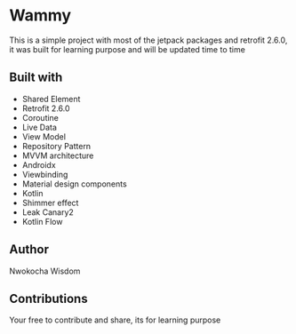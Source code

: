 # Wammy
This is a simple project with most of the jetpack packages and retrofit 2.6.0, it was built for learning purpose and will be updated time to time

## Built with
* Shared Element
* Retrofit 2.6.0
* Coroutine
* Live Data
* View Model
* Repository Pattern
* MVVM architecture
* Androidx
* Viewbinding
* Material design components
* Kotlin
* Shimmer effect
* Leak Canary2
* Kotlin Flow 

## Author
Nwokocha Wisdom 

## Contributions
Your free to contribute and share, its for learning purpose
